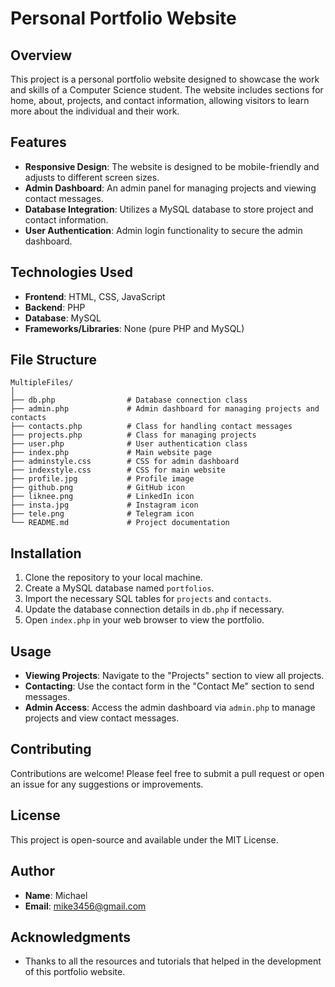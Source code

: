# Personal Portfolio Website

## Overview
This project is a personal portfolio website designed to showcase the work and skills of a Computer Science student. The website includes sections for home, about, projects, and contact information, allowing visitors to learn more about the individual and their work.

## Features
- **Responsive Design**: The website is designed to be mobile-friendly and adjusts to different screen sizes.
- **Admin Dashboard**: An admin panel for managing projects and viewing contact messages.
- **Database Integration**: Utilizes a MySQL database to store project and contact information.
- **User  Authentication**: Admin login functionality to secure the admin dashboard.

## Technologies Used
- **Frontend**: HTML, CSS, JavaScript
- **Backend**: PHP
- **Database**: MySQL
- **Frameworks/Libraries**: None (pure PHP and MySQL)

## File Structure
```
MultipleFiles/
│
├── db.php                # Database connection class
├── admin.php             # Admin dashboard for managing projects and contacts
├── contacts.php          # Class for handling contact messages
├── projects.php          # Class for managing projects
├── user.php              # User authentication class
├── index.php             # Main website page
├── adminstyle.css        # CSS for admin dashboard
├── indexstyle.css        # CSS for main website
├── profile.jpg           # Profile image
├── github.png            # GitHub icon
├── liknee.png            # LinkedIn icon
├── insta.jpg             # Instagram icon
├── tele.png              # Telegram icon
└── README.md             # Project documentation
```

## Installation
1. Clone the repository to your local machine.
2. Create a MySQL database named `portfolios`.
3. Import the necessary SQL tables for `projects` and `contacts`.
4. Update the database connection details in `db.php` if necessary.
5. Open `index.php` in your web browser to view the portfolio.

## Usage
- **Viewing Projects**: Navigate to the "Projects" section to view all projects.
- **Contacting**: Use the contact form in the "Contact Me" section to send messages.
- **Admin Access**: Access the admin dashboard via `admin.php` to manage projects and view contact messages.

## Contributing
Contributions are welcome! Please feel free to submit a pull request or open an issue for any suggestions or improvements.

## License
This project is open-source and available under the MIT License.

## Author
- **Name**: Michael
- **Email**: mike3456@gmail.com

## Acknowledgments
- Thanks to all the resources and tutorials that helped in the development of this portfolio website.
